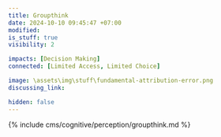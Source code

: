 ```yaml
---
title: Groupthink
date: 2024-10-10 09:45:47 +07:00
modified: 
is_stuff: true
visibility: 2

impacts: [Decision Making]
connected: [Limited Access, Limited Choice]

image: \assets\img\stuff\fundamental-attribution-error.png
discussing_link: 

hidden: false
---
```


{% include cms/cognitive/perception/groupthink.md %}